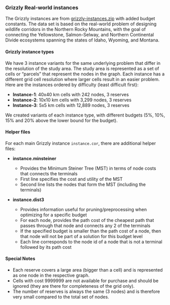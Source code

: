 ### Grizzly Real-world instances 

The Grizzly instances are from [grizzly-instances.zip](http://computational-sustainability.cis.cornell.edu/Datasets/grizzly-instances.zip)
with added budget constants. The data set is based on the real-world problem of designing 
wildlife corridors in the Northern Rocky Mountains, with the goal of connecting the 
Yellowstone, Salmon-Selway, and Northern Continental Divide ecosystems spanning the 
states of Idaho, Wyoming, and Montana. 

#### Grizzly instance types

We have 3 instance variants for the same underlying problem that differ in the resolution
of the study area. The study area is represented as a set of cells or “parcels” that 
represent the nodes in the graph. 
Each instance has a different grid cell resolution where larger cells result in an 
easier problem. Here are the instances ordered by difficulty (least difficult first):

   * **Instance-1**: 40x40 km cells with 242 nodes, 3 reserves
   * **Instance-2**: 10x10 km cells with 3,299 nodes, 3 reserves
   * **Instance-3**: 5x5 km cells with 12,889 nodes, 3 reserves

We created variants of each instance type, with different budgets (5%, 10%, 15% and 
20% above the lower bound for the budget).

#### Helper files

For each main Grizzly instance `instance.cor`, there are additional helper files:
 
  * **instance.minsteiner**
	- Provides the Minimum Steiner Tree (MST) in terms of node costs that connects the terminals
	- First line specifies the cost and utility of the MST
	- Second line lists the nodes that form the MST (including the terminals)
	
  * **instance.dist3**
	- Provides information useful for pruning/preprocessing when optimizing for a specific budget
	- For each node, provides the path cost of the cheapest path that passes through that node and connects any 2 of the terminals
	- If the specified budget is smaller than the path cost of a node, then that node will not be part of a solution for this budget level
	- Each line corresponds to the node id of a node that is not a terminal followed by its path cost
	
#### Special Notes

  - Each reserve covers a large area (bigger than a cell) and is represented as one node in the respective graph.
  - Cells with cost 9999999 are not available for purchase and should be ignored (they are there for completeness of the grid only).
  - The number of reserves is always the same (3 nodes) and is therefore very small compared to the total set of nodes. 
